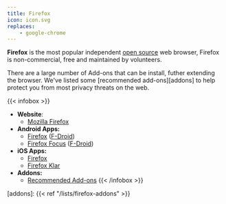 ```yaml
---
title: Firefox
icon: icon.svg
replaces:
    - google-chrome
---
```


**Firefox** is the most popular independent [open source][floss] web browser, Firefox is non-commercial, free and maintained by volunteers.

There are a large number of Add-ons that can be install, futher extending the browser. We've listed some [recommended add-ons][addons] to help protect you from most privacy threats on the web.

{{< infobox >}}
- **Website**: 
    - [Mozilla Firefox](https://www.mozilla.org/firefox/)
- **Android Apps:** 
    - [Firefox](https://play.google.com/store/apps/details?id=org.mozilla.firefox&noprocess) ([F-Droid](https://f-droid.org/en/packages/org.mozilla.fennec_fdroid/))
    - [Firefox Focus](https://play.google.com/store/apps/details?id=org.mozilla.focus&noprocess) ([F-Droid](https://f-droid.org/en/packages/org.mozilla.klar/))
- **iOS Apps:** 
    - [Firefox](https://apps.apple.com/app/firefox-private-safe-browser/id989804926)
    - [Firefox Klar](https://apps.apple.com/app/firefox-focus-privacy-browser/id1055677337)
- **Addons:** 
    - [Recommended Add-ons](/en/use/firefox/addons)
{{< /infobox >}}

[floss]: https://web.archive.org/web/20180904102804/https://switching.social/what-is-open-source-software/
[addons]: {{< ref "/lists/firefox-addons" >}}